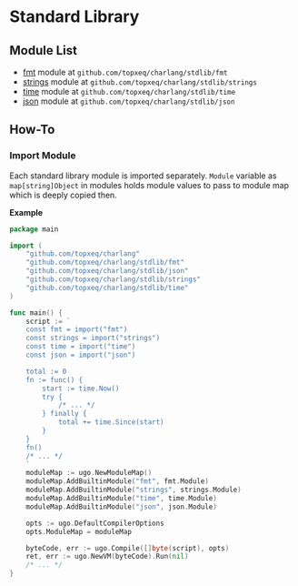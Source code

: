 # Standard Library

## Module List

* [fmt](stdlib-fmt.md) module at `github.com/topxeq/charlang/stdlib/fmt`
* [strings](stdlib-strings.md) module at `github.com/topxeq/charlang/stdlib/strings`
* [time](stdlib-time.md) module at `github.com/topxeq/charlang/stdlib/time`
* [json](stdlib-json.md) module at `github.com/topxeq/charlang/stdlib/json`

## How-To

### Import Module

Each standard library module is imported separately. `Module` variable as
`map[string]Object` in modules holds module values to pass to module map which
is deeply copied then.

**Example**

```go
package main

import (
    "github.com/topxeq/charlang"
    "github.com/topxeq/charlang/stdlib/fmt"
    "github.com/topxeq/charlang/stdlib/json"
    "github.com/topxeq/charlang/stdlib/strings"
    "github.com/topxeq/charlang/stdlib/time"
)

func main() {
    script := `
    const fmt = import("fmt")
    const strings = import("strings")
    const time = import("time")
    const json = import("json")

    total := 0
    fn := func() {
        start := time.Now()
        try {
            /* ... */
        } finally {
            total += time.Since(start)
        }
    }
    fn()
    /* ... */
    `
    moduleMap := ugo.NewModuleMap()
    moduleMap.AddBuiltinModule("fmt", fmt.Module)
    moduleMap.AddBuiltinModule("strings", strings.Module)
    moduleMap.AddBuiltinModule("time", time.Module)
    moduleMap.AddBuiltinModule("json", json.Module)

    opts := ugo.DefaultCompilerOptions
    opts.ModuleMap = moduleMap

    byteCode, err := ugo.Compile([]byte(script), opts)
    ret, err := ugo.NewVM(byteCode).Run(nil)
    /* ... */
}
```
